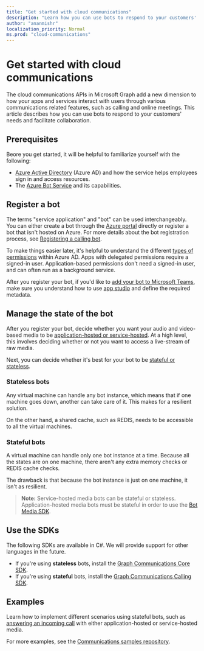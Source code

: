 ```yaml
---
title: "Get started with cloud communications"
description: "Learn how you can use bots to respond to your customers' needs and facilitate collaboration."
author: "ananmishr"
localization_priority: Normal
ms.prod: "cloud-communications"
---
```


# Get started with cloud communications

The cloud communications APIs in Microsoft Graph add a new dimension to how your apps and services interact with users through various communications related features, such as calling and online meetings. This article describes how you can use bots to respond to your customers' needs and facilitate collaboration.

## Prerequisites

Beore  you get started, it will be helpful to familiarize yourself with the following:

- [Azure Active Directory](https://docs.microsoft.com/azure/active-directory/fundamentals/active-directory-whatis)
(Azure AD) and how the service helps employees sign in and access resources.
- The [Azure Bot Service](https://docs.microsoft.com/azure/bot-service/bot-service-overview-introduction?view=azure-bot-service-3.0) and its capabilities.

## Register a bot

The terms "service application" and "bot" can be used interchangeably. You can either create a bot through the [Azure portal](https://azure.microsoft.com/features/azure-portal/) directly or register a bot that isn't hosted on Azure. 
For more details about the bot registration process, see [Registering a calling bot](https://microsoftgraph.github.io/microsoft-graph-comms-samples/docs/articles/calls/register-calling-bot.html). 

To make things easier later, it's helpful to understand the different [types of permissions](https://docs.microsoft.com/azure/active-directory/develop/v1-permissions-and-consent#types-of-permissions) within Azure AD. Apps with delegated permissions require a signed-in user. Application-based permissions don't need a signed-in user, and can often run as a background service.

After you register your bot, if you'd like to [add your bot to Microsoft Teams](https://docs.microsoft.com/microsoftteams/platform/concepts/calls-and-meetings/registering-calling-bot), make sure you understand how to use [app studio](https://docs.microsoft.com/microsoftteams/platform/get-started/get-started-app-studio) and define the required metadata.

## Manage the state of the bot

After you register your bot, decide whether you want your audio and video-based media to be [application-hosted or service-hosted](cloud-communications-media.md). At a high level, this involves deciding whether or not you want to access a live-stream of raw media.

Next, you can decide whether it's best for your bot to be [stateful or stateless](https://microsoftgraph.github.io/microsoft-graph-comms-samples/docs/articles/calls/StateManagement.html).

### Stateless bots

Any virtual machine can handle any bot instance, which means that if one machine goes down, another can take care of it. This makes for a resilient solution.

On the other hand, a shared cache, such as REDIS, needs to be accessible to all the virtual machines.

### Stateful bots

A virtual machine can handle only one bot instance at a time. Because all the states are on one machine, there aren't any extra memory checks or REDIS cache checks.

The drawback is that because the bot instance is just on one machine, it isn't as resilient.

>**Note:** Service-hosted media bots can be stateful or stateless. Application-hosted media bots must be stateful in order to use the [Bot Media SDK](https://www.nuget.org/packages/Microsoft.Skype.Bots.Media).

## Use the SDKs

The following SDKs are available in C#. We will provide support for other languages in the future.

- If you're using **stateless** bots, install the [Graph Communications Core SDK](https://www.nuget.org/packages/Microsoft.Graph.Communications.Core).
- If you're using **stateful** bots, install the [Graph Communications Calling SDK](https://www.nuget.org/packages/Microsoft.Graph.Communications.Calls).

## Examples

Learn how to implement different scenarios using stateful bots, such as [answering an incoming call](https://microsoftgraph.github.io/microsoft-graph-comms-samples/docs/articles/index.html#example-incoming-calls) with either application-hosted or service-hosted media.

For more examples, see the [Communications samples repository](https://microsoftgraph.github.io/microsoft-graph-comms-samples/docs/index.html).
